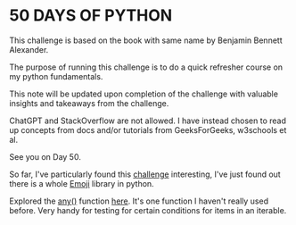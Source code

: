 # 50 DAYS OF PYTHON

This challenge is based on the book with same name by Benjamin Bennett Alexander.

The purpose of running this challenge is to do a quick refresher course on my python fundamentals.

This note will be updated upon completion of the challenge with valuable insights and takeaways from the challenge.

ChatGPT and StackOverflow are not allowed. I have instead chosen to read up concepts from docs and/or tutorials from GeeksForGeeks, w3schools et al.

See you on Day 50.

So far, I've particularly found this [challenge](python_snakes.py) interesting, I've just found out there is a whole [Emoji](https://pypi.org/project/emoji/) library in python.

Explored the [any()](https://www.w3schools.com/python/ref_func_any.asp) function [here](teachers_salary.py). It's one function I haven't really used before. Very handy for testing for certain conditions for items in an iterable.